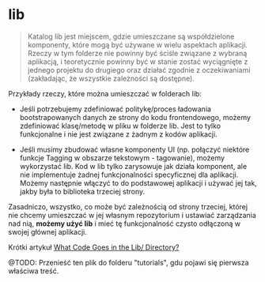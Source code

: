 # lib

> Katalog lib jest miejscem, gdzie umieszczane są współdzielone komponenty, które mogą być używane w wielu aspektach aplikacji. Rzeczy w tym folderze nie powinny być ściśle związane z wybraną aplikacją, i teoretycznie powinny być w stanie zostać wyciągnięte z jednego projektu do drugiego oraz działać zgodnie z oczekiwaniami (zakładając, że wszystkie zależności są dostępne).

Przykłady rzeczy, które można umieszczać w folderach lib:
- Jeśli potrzebujemy zdefiniować politykę/proces ładowania bootstrapowanych danych ze strony do kodu frontendowego, możemy zdefiniować klasę/metodę w pliku w folderze lib. Jest to tylko funkcjonalne i nie jest związane z żadnym z kodów aplikacji.

- Jeśli musimy zbudować własne komponenty UI (np. połączyć niektóre funkcje Tagging w obszarze tekstowym - tagowanie), możemy wykorzystać lib. Kod w lib tylko zarysowuje jak działa komponent, ale nie implementuje żadnej funkcjonalności specyficznej dla aplikacji. Możemy następnie włączyć to do podstawowej aplikacji i używać jej tak, jakby była to biblioteka trzeciej strony.

Zasadniczo, wszystko, co może być zależnością od strony trzeciej, której nie chcemy umieszczać w jej własnym repozytorium i ustawiać zarządzania nad nią, **możemy użyć lib** i mieć tę funkcjonalność czysto odłączoną w swojej głównej aplikacji.

Krótki artykuł [What Code Goes in the Lib/ Directory?](https://codeclimate.com/blog/what-code-goes-in-the-lib-directory/)

@TODO: Przenieść ten plik do folderu "tutorials", gdu pojawi się pierwsza właściwa treść.
